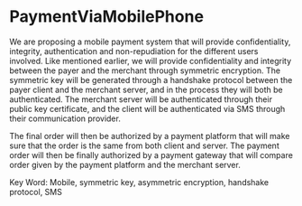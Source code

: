 PaymentViaMobilePhone
=====================

We are proposing a mobile payment system that will provide confidentiality, integrity, authentication and non-repudiation for the different users involved. Like mentioned earlier, we will provide confidentiality and integrity between the payer and the merchant through symmetric encryption. The symmetric key will be generated through a handshake protocol between the payer client and the merchant server, and in the process they will both be authenticated. The merchant server will be authenticated through their public key certificate, and the client will be authenticated via SMS through their communication provider. 

The final order will then be authorized by a payment platform that will make sure that the order is the same from both client and server. The payment order will then be finally authorized by a payment gateway that will compare order given by the payment platform and the merchant server. 
	
Key Word: Mobile, symmetric key, asymmetric encryption, handshake protocol, SMS
